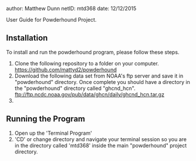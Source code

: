 author: Matthew Dunn
netID: mtd368
date: 12/12/2015

User Guide for Powderhound Project.

  Installation
  ------------
  To install and run the powderhound program, please follow these steps.

  1. Clone the following repository to a folder on your computer. https://github.com/mattyd2/powderhound
  2. Download the following data set from NOAA's ftp server and save it in "powderhound" directory. Once complete you should have a directory in the "powderhound" directory called "ghcnd_hcn". ftp://ftp.ncdc.noaa.gov/pub/data/ghcn/daily/ghcnd_hcn.tar.gz
  3.

  Running the Program
  -------------------
  1. Open up the 'Terminal Program'
  2. 'CD' or change directory and navigate your terminal session so you are in the directory called 'mtd368' inside the main "powderhound" project directory.


